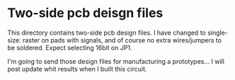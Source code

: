 # Two-side pcb deisgn files
This directory contains two-side pcb design files.
I have changed to single-size: raster on pads with signals, and of course no extra wires/jumpers to be soldered. Expect selecting 16bit on JP1.

I'm going to send those design files for manufacturing a prototypes... I will post update whit results when I built this circuit.